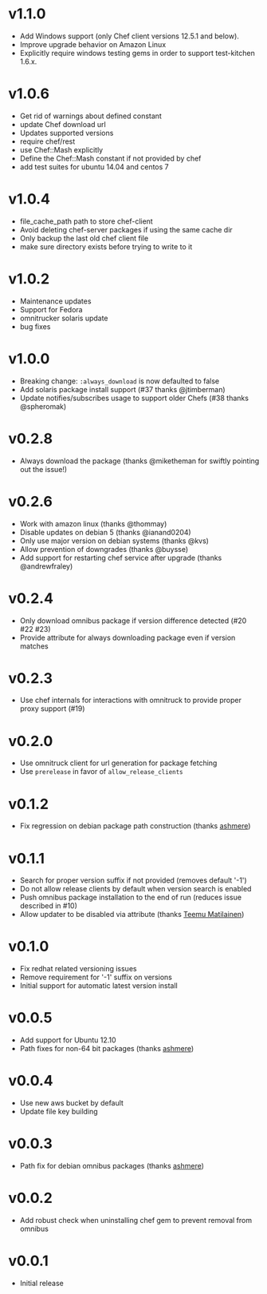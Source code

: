 v1.1.0
==========
* Add Windows support (only Chef client versions 12.5.1 and below).
* Improve upgrade behavior on Amazon Linux
* Explicitly require windows testing gems in order to support test-kitchen 1.6.x.

v1.0.6
======
* Get rid of warnings about defined constant
* update Chef download url
* Updates supported versions
* require chef/rest
* use Chef::Mash explicitly
* Define the Chef::Mash constant if not provided by chef
* add test suites for ubuntu 14.04 and centos 7

v1.0.4
======
* file_cache_path path to store chef-client
* Avoid deleting chef-server packages if using the same cache dir
* Only backup the last old chef client file
* make sure directory exists before trying to write to it

v1.0.2
======
* Maintenance updates
* Support for Fedora
* omnitrucker solaris update
* bug fixes

v1.0.0
======
* Breaking change: `:always_download` is now defaulted to false
* Add solaris package install support (#37 thanks @jtimberman)
* Update notifies/subscribes usage to support older Chefs (#38 thanks @spheromak)

v0.2.8
======
* Always download the package (thanks @miketheman for swiftly pointing out the issue!)

v0.2.6
======
* Work with amazon linux (thanks @thommay)
* Disable updates on debian 5 (thanks @ianand0204)
* Only use major version on debian systems (thanks @kvs)
* Allow prevention of downgrades (thanks @buysse)
* Add support for restarting chef service after upgrade (thanks @andrewfraley)

v0.2.4
======
* Only download omnibus package if version difference detected (#20 #22 #23)
* Provide attribute for always downloading package even if version matches

v0.2.3
======
* Use chef internals for interactions with omnitruck to provide proper proxy support (#19)

v0.2.0
======
* Use omnitruck client for url generation for package fetching
* Use `prerelease` in favor of `allow_release_clients`

v0.1.2
======
* Fix regression on debian package path construction (thanks [ashmere](https://github.com/ashmere))

v0.1.1
======
* Search for proper version suffix if not provided (removes default '-1')
* Do not allow release clients by default when version search is enabled
* Push omnibus package installation to the end of run (reduces issue described in #10)
* Allow updater to be disabled via attribute (thanks [Teemu Matilainen](https://github.com/tmatilai))

v0.1.0
======
* Fix redhat related versioning issues
* Remove requirement for '-1' suffix on versions
* Initial support for automatic latest version install

v0.0.5
======
* Add support for Ubuntu 12.10
* Path fixes for non-64 bit packages (thanks [ashmere](https://github.com/ashmere))

v0.0.4
======
* Use new aws bucket by default
* Update file key building

v0.0.3
======
* Path fix for debian omnibus packages (thanks [ashmere](https://github.com/ashmere))

v0.0.2
======
* Add robust check when uninstalling chef gem to prevent removal from omnibus

v0.0.1
======
* Initial release
